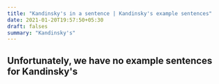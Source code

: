 ```yaml
---
title: "Kandinsky's in a sentence | Kandinsky's example sentences"
date: 2021-01-20T19:57:50+05:30
draft: falses
summary: "Kandinsky's"
---
```

## Unfortunately, we have no example sentences for Kandinsky's                 
